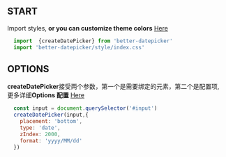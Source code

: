 ## START
 Import styles, **or you can customize theme colors** [Here](#/doc/theme)
```js
  import  {createDatePicker} from 'better-datepicker'
  import 'better-datepicker/style/index.css'

```


## OPTIONS
 **createDatePicker**接受两个参数，第一个是需要绑定的元素，第二个是配置项, 更多详细**Options 配置** [Here](#/doc/options)
```js
  const input = document.querySelector('#input')
  createDatePicker(input,{
    placement: 'bottom',
    type: 'date',
    zIndex: 2000,
    format: 'yyyy/MM/dd'
  })
```
